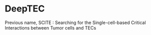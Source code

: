 # DeepTEC
Previous name, SCITE : Searching for the Single-cell-based Critical Interactions between Tumor cells and TECs
